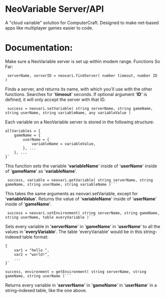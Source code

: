 # NeoVariable Server/API
A "cloud variable" solution for ComputerCraft. Designed to make net-based apps like multiplayer games easier to code.


# Documentation:

 Make sure a NeoVariable server is set up within modem range.
  Functions So Far:
  ```
   serverName, serverID = neovari.findServer( number timeout, number ID )
  ```
  Finds a server, and returns its name, with which you'll use with the other functions.
  Searches for '**timeout**' seconds.
  If optional argument '**ID**' is defined, it will only accept the server with that ID.
  ```
   success = neovari.setVariable( string serverName, string gameName, string userName, string variableName, any variableValue )
  ```
  
  Each variable on a NeoVariable server is stored in the following structure:
```
allVariables = {
  	gameName = {
		userName = {
			variableName = variableValue,
		}, ...
	}, ...
}`
```
  This function sets the variable '**variableName**' inside of '**userName**' inside of '**gameName**' as '**variableName**'.
  ```
   success, variable = neovari.getVariable( string serverName, string gameName, string userName, string variableName )```
  ```
  This takes the same arguments as neovari.setVariable, except for '**variableValue**'.
  Returns the value of '**variableName**' inside of '**userName**' inside of '**gameName**'.
   
  ```
   success = neovari.setEnvironment( string serverName, string gameName, string userName, table everyVariable )```
  ```
  Sets every variable in '**serverName**' in '**gameName**' in '**userName**' to all the values in '**everyVariable**'.
  The table 'everyVariable' would be in this string-indexed table format:
```
{
	var1 = "hello ",
	var2 = "world!",
	...
}`
```
```
success, environment = getEnvironment( string serverName, string gameName, string userName )```
```
Returns every variable in '**serverName**' in '**gameName**' in '**userName**' in a string-indexed table, like the one above.
